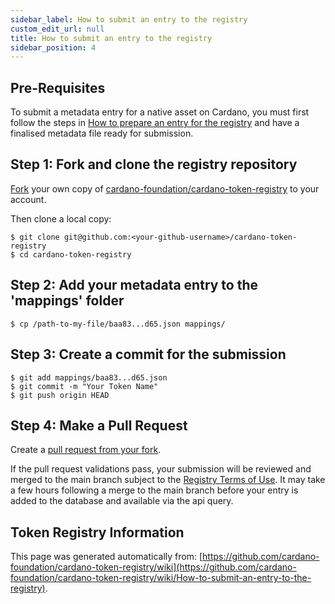 ```yaml
--- 
sidebar_label: How to submit an entry to the registry
custom_edit_url: null
title: How to submit an entry to the registry
sidebar_position: 4
--- 
```

## Pre-Requisites

To submit a metadata entry for a native asset on Cardano, you must first follow the steps in [How to prepare an entry for the registry](How-to-prepare-an-entry-for-the-registry-NA-policy-script) and have a finalised metadata file ready for submission.

## Step 1: Fork and clone the registry repository

[Fork](https://docs.github.com/en/github/getting-started-with-github/fork-a-repo) your own copy of [cardano-foundation/cardano-token-registry](https://github.com/cardano-foundation/cardano-token-registry) to your account.

Then clone a local copy:
```console
$ git clone git@github.com:<your-github-username>/cardano-token-registry
$ cd cardano-token-registry
```
## Step 2: Add your metadata entry to the 'mappings' folder

```console
$ cp /path-to-my-file/baa83...d65.json mappings/
```

## Step 3: Create a commit for the submission

```console
$ git add mappings/baa83...d65.json
$ git commit -m "Your Token Name"
$ git push origin HEAD
```

## Step 4: Make a Pull Request

Create a [pull request from your fork](https://docs.github.com/en/github/collaborating-with-issues-and-pull-requests/creating-a-pull-request-from-a-fork).

If the pull request validations pass, your submission will be reviewed and merged to the main branch subject to the [Registry Terms of Use](https://github.com/cardano-foundation/cardano-token-registry/blob/master/Registry_Terms_of_Use.md).
It may take a few hours following a merge to the main branch before your entry is added to the database and available via the api query.
## Token Registry Information  
This page was generated automatically from: [https://github.com/cardano-foundation/cardano-token-registry/wiki](https://github.com/cardano-foundation/cardano-token-registry/wiki/How-to-submit-an-entry-to-the-registry).